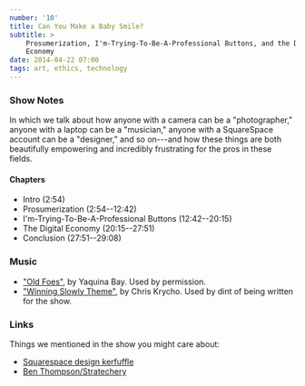 ```yaml
---
number: '10'
title: Can You Make a Baby Smile?
subtitle: >
    Prosumerization, I'm-Trying-To-Be-A-Professional Buttons, and the Digital
    Economy
date: 2014-04-22 07:00
tags: art, ethics, technology
---
```


### Show Notes

In which we talk about how anyone with a camera can be a "photographer," anyone
with a laptop can be a "musician," anyone with a SquareSpace account can be a
"designer," and so on---and how these things are both beautifully empowering and
incredibly frustrating for the pros in these fields.

#### Chapters

  - Intro (2:54)
  - Prosumerization (2:54--12:42)
  - I'm-Trying-To-Be-A-Professional Buttons (12:42--20:15)
  - The Digital Economy (20:15--27:51)
  - Conclusion (27:51--29:08)

### Music

  - ["Old Foes"](//yaquinabay.bandcamp.com), by Yaquina Bay. Used
    by permission.
  - ["Winning Slowly Theme"](//soundcloud.com/chriskrycho/winning-slowly),
    by Chris Krycho. Used by dint of being written for the show.

### Links

Things we mentioned in the show you might care about:

  - [Squarespace design kerfuffle](//www.pastemagazine.com/articles/2014/01/on-january-22-squarespacehttpwwwsquarespacecom-ann.html)
  - [Ben Thompson/Stratechery](//stratechery.com)
